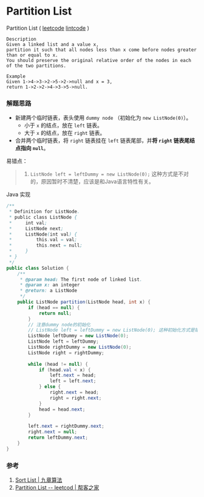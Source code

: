# Partition List

Partition List ( [leetcode]() [lintcode](http://www.lintcode.com/en/problem/partition-list/#) )

```
Description
Given a linked list and a value x, 
partition it such that all nodes less than x come before nodes greater than or equal to x.
You should preserve the original relative order of the nodes in each of the two partitions.

Example
Given 1->4->3->2->5->2->null and x = 3,
return 1->2->2->4->3->5->null.
```



### 解题思路

- 新建两个临时链表，表头使用 `dummy node` （初始化为 `new ListNode(0)`）。
  - 小于 `x` 的结点，放在 `left` 链表。
  - 大于 `x` 的结点，放在 `right` 链表。
- 合并两个临时链表，将 `right` 链表挂在 `left` 链表尾部，并**将 `right` 链表尾结点指向 `null`**。

易错点：

> 1. `ListNode left = leftDummy = new ListNode(0);` 这种方式是不对的，原因暂时不清楚，应该是和Java语言特性有关。

Java 实现

```java
/**
 * Definition for ListNode.
 * public class ListNode {
 *     int val;
 *     ListNode next;
 *     ListNode(int val) {
 *         this.val = val;
 *         this.next = null;
 *     }
 * }
 */ 
public class Solution {
    /**
     * @param head: The first node of linked list.
     * @param x: an integer
     * @return: a ListNode 
     */
    public ListNode partition(ListNode head, int x) {
        if (head == null) {
            return null;
        }
        // 注意dummy node的初始化
        // ListNode left = leftDummy = new ListNode(0); 这种初始化方式是错误的
        ListNode leftDummy = new ListNode(0);
        ListNode left = leftDummy;
        ListNode rightDummy = new ListNode(0);
        ListNode right = rightDummy;
        
        while (head != null) {
            if (head.val < x) {
                left.next = head;
                left = left.next;
            } else {
                right.next = head;
                right = right.next;
            }
            head = head.next;
        }
        
        left.next = rightDummy.next;
        right.next = null;
        return leftDummy.next;
    }
}
```



### 参考

1. [Sort List | 九章算法](http://www.jiuzhang.com/solutions/partition-list/)
2. [Partition List -- leetcod | 帮客之家](http://www.bkjia.com/cjjc/986722.html)